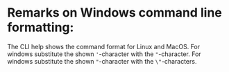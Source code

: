 # Remarks on Windows command line formatting:

The CLI help shows the command format for Linux and MacOS.
For windows substitute the shown `'`-character with the `"`-character.
For windows substitute the shown `"`-character with the `\"`-characters.
